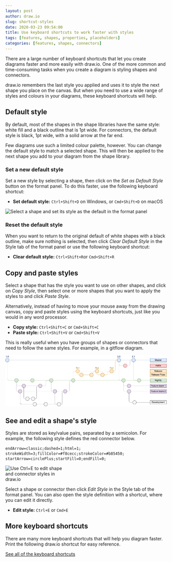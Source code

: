 ```yaml
---
layout: post
author: draw.io
slug: shortcut-styles
date: 2020-03-23 09:54:00
title: Use keyboard shortcuts to work faster with styles
tags: [features, shapes, properties, placeholders]
categories: [features, shapes, connectors]
---
```


There are a large number of keyboard shortcuts that let you create diagrams faster and more easily with draw.io. One of the more common and time-consuming tasks when you create a diagram is styling shapes and connectors.

draw.io remembers the last style you applied and uses it to style the next shape you place on the canvas. But when you need to use a wide range of styles and colours in your diagrams, these keyboard shortcuts will help.

## Default style

By default, most of the shapes in the shape libraries have the same style: white fill and a black outline that is 1pt wide. For connectors, the default style is black, 1pt wide, with a solid arrow at the far end.

Few diagrams use such a limited colour palette, however. You can change the default style to match a selected shape. This will then be applied to the next shape you add to your diagram from the shape library.

### Set a new default style

Set a new style by selecting a shape, then click on the _Set as Default Style_ button on the format panel. To do this faster, use the following keyboard shortcut:

* **Set default style:** ``Ctrl+Shift+D`` on Windows, or ``Cmd+Shift+D`` on macOS

<img src="/assets/img/blog/set-default-style.png" style="max-width:100%;height:auto;" alt="Select a shape and set its style as the default in the format panel">

### Reset the default style

When you want to return to the original default of white shapes with a black outline, make sure nothing is selected, then click _Clear Default Style_ in the Style tab of the format panel or use the following keyboard shortcut:

* **Clear default style:** ``Ctrl+Shift+R``or ``Cmd+Shift+R``

## Copy and paste styles

Select a shape that has the style you want to use on other shapes, and click on _Copy Style_, then select one or more shapes that you want to apply the styles to and click _Paste Style_.

Alternatively, instead of having to move your mouse away from the drawing canvas, copy and paste styles using the keyboard shortcuts, just like you would in any word processor.

* **Copy style:** ``Ctrl+Shift+C`` or ``Cmd+Shift+C``
* **Paste style:** ``Ctrl+Shift+V`` or ``Cmd+Shift+V``

This is really useful when you have groups of shapes or connectors that need to follow the same styles. For example, in a gitflow diagram.

<img src="/assets/img/blog/gitflow-example.png" style="max-width:100%;height:auto;" alt="Use style keyboard shortcuts in draw.io create gitflow diagrams faster">


## See and edit a shape's style

Styles are stored as key/value pairs, separated by a semicolon. For example, the following style defines the red connector below.
```
endArrow=classic;dashed=1;html=1;
strokeWidth=3;fillColor=#f8cecc;strokeColor=#b85450;
startArrow=circlePlus;startFill=0;endFill=0;
```
<img src="/assets/img/blog/red-arrow-example.png" style="width=100%;max-width:200px;height:auto;" alt="Use Ctrl+E to edit shape and connector styles in draw.io">

Select a shape or connector then click _Edit Style_ in the Style tab of the format panel. You can also open the style definition with a shortcut, where you can edit it directly.

* **Edit style:** ``Ctrl+E`` or ``Cmd+E``


## More keyboard shortcuts

There are many more keyboard shortcuts that will help you diagram faster. Print the following draw.io shortcut for easy reference.

[See all of the keyboard shortcuts](https://app.diagrams.net/shortcuts.svg)
